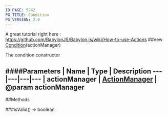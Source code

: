 ```yaml
---
ID_PAGE: 5742
PG_TITLE: Condition
PG_VERSION: 2.0
---
```


A great tutorial right here : https://github.com/BabylonJS/Babylon.js/wiki/How-to-use-Actions
##new [Condition](page.php?p=5742)(actionManager)


The condition constructor




####Parameters
 | Name | Type | Description
---|---|---|---
 | actionManager | [ActionManager](page.php?p=5741) | @param actionManager
---



##Methods

###isValid() &rarr; boolean

